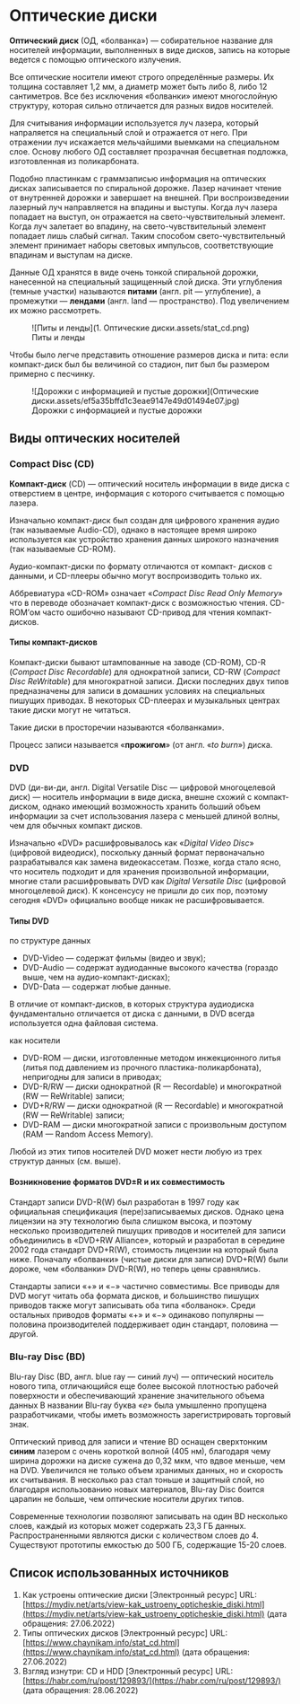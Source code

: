 # Оптические диски

**Оптический диск** (ОД, «болванка») — собирательное название для носителей информации, выполненных в виде дисков, запись на которые ведется с помощью оптического излучения. 

Все оптические носители имеют строго определённые размеры. Их толщина составляет 1,2 мм, а диаметр может быть либо 8, либо 12 сантиметров. Все без исключения «болванки» имеют многослойную структуру, которая сильно отличается для разных видов носителей.

Для считывания информации используется луч лазера, который напраляется на специальный слой и отражается от него. При отражении луч искажается мельчайшими выемками на специальном слое. Основу любого ОД составляет прозрачная бесцветная подложка, изготовленная из поликарбоната. 

Подобно пластинкам с граммзаписью информация на оптических дисках записывается по спиральной дорожке. Лазер начинает чтение от внутренней дорожки и завершает на внешней. При воспроизведении лазерный луч направляется на впадины и выступы. Когда луч лазера попадает на выступ, он отражается на свето-чувствительный элемент. Когда луч залетает во впадину, на свето-чувствительный элемент попадает лишь слабый сигнал. Таким способом свето-чувствительный элемент принимает наборы световых импульсов, соответствующие впадинам и выступам на диске.

Данные ОД хранятся в виде очень тонкой спиральной дорожки, нанесенной на специальный защищенный слой диска. Эти углубления (темные участки) называются **питами** (англ. pit — углубление), а промежутки — **лендами** (англ. land — пространство). Под увеличением их можно рассмотреть.

<figure markdown>
  ![Питы и ленды](1. Оптические диски.assets/stat_cd.png)
  <figcaption>Питы и ленды</figcaption>
</figure>

Чтобы было легче представить отношение размеров диска и пита: если компакт-диск был бы величиной со стадион, пит был бы размером примерно с песчинку.

<figure markdown>
  ![Дорожки с информацией и пустые дорожки](Оптические диски.assets/ef5a35bffd1c3eae9147e49d01494e07.jpg)
  <figcaption>Дорожки с информацией и пустые дорожки</figcaption>
</figure>

## Виды оптических носителей

### Compact Disc (CD)

**Компакт-диск** (CD) — оптический носитель информации в виде диска с отверстием в центре, информация с которого считывается с помощью лазера. 

Изначально компакт-диск был создан для цифрового хранения аудио (так называемые Audio-CD), однако в настоящее время широко используется как устройство хранения данных широкого назначения (так называемые CD-ROM).

Аудио-компакт-диски по формату отличаются от компакт-
дисков с данными, и CD-плееры обычно могут воспроизводить только их.

Аббревиатура «CD-ROM» означает «*Compact Disc Read Only Memory*» что в переводе обозначает компакт-диск с возможностью чтения. CD-ROM’ом часто ошибочно
называют CD-привод для чтения компакт-дисков.

#### Типы компакт-дисков

Компакт-диски бывают штампованные на заводе (CD-ROM), CD-R (*Compact Disc Recordable*) для однократной записи, CD-RW (*Compact Disc ReWritable*) для многократной записи. Диски последних двух типов предназначены для записи в домашних условиях на специальных пишущих приводах. В некоторых CD-плеерах и музыкальных центрах такие диски могут не читаться.

Такие диски в просторечии называются «болванками».

Процесс записи называется «**прожигом**» (от англ. «*to burn*») диска.

### DVD

DVD (ди-ви-ди, англ. Digital Versatile Disc — цифровой многоцелевой диск) — носитель информации в виде диска, внешне схожий с компакт-диском, однако имеющий возможность хранить больший объем информации за счет использования лазера с меньшей длиной волны, чем для обычных компакт дисков.

Изначально «DVD» расшифровывалось как «*Digital Video Disc*» (цифровой видеодиск), поскольку данный формат первоначально разрабатывался как замена видеокассетам. Позже, когда стало ясно, что носитель подходит и для хранения произвольной информации, многие стали расшифровывать DVD как *Digital Versatile Disc* (цифровой многоцелевой диск). К консенсусу не пришли до сих пор, поэтому сегодня «DVD» официально вообще никак не расшифровывается.

#### Типы DVD

по структуре данных

- DVD-Video — содержат фильмы (видео и звук);
- DVD-Audio — содержат аудиоданные высокого качества (гораздо выше, чем на аудио-компакт-дисках);
- DVD-Data — содержат любые данные.

В отличие от компакт-дисков, в которых структура аудиодиска фундаментально отличается от диска с данными, в DVD всегда используется одна файловая система.

как носители

- DVD-ROM — диски, изготовленные методом инжекционного литья (литья под давлением из прочного пластика-поликарбоната), непригодны для записи в приводах;
- DVD-R/RW — диски однократной (R — Recordable) и многократной (RW — ReWritable) записи;
- DVD+R/RW — диски однократной (R — Recordable) и многократной (RW — ReWritable) записи;
- DVD-RAM — диски многократной записи с произвольным доступом (RAM — Random Access Memory).

Любой из этих типов носителей DVD может нести любую из трех структур данных (см. выше).

#### Возникновение форматов DVD±R и их совместимость

Стандарт записи DVD-R(W) был разработан в 1997 году как официальная спецификация (пере)записываемых дисков. Однако цена лицензии на эту технологию была слишком высока, и поэтому несколько производителей пишущих приводов и носителей для записи объединились в «DVD+RW Alliance», который и разработал в середине 2002 года стандарт DVD+R(W), стоимость лицензии на который была ниже. Поначалу «болванки» (чистые диски для записи) DVD+R(W) были дороже, чем «болванки» DVD-R(W), но теперь цены сравнялись.

Стандарты записи «$+$» и «$-$» частично совместимы. Все приводы для DVD могут читать оба формата дисков, и большинство пишущих приводов также могут записывать оба типа «болванок». Среди остальных приводов форматы «$+$» и «$-$» одинаково
популярны — половина производителей поддерживает один стандарт, половина — другой.

### Blu-ray Disc (BD)

Blu-ray Disc (BD, англ. blue ray — синий луч) — оптический носитель нового типа, отличающийся еще более высокой плотностью рабочей поверхности и обеспечивающий хранение значительного объема данных В названии Blu-ray буква «*e*» была умышленно пропущена разработчиками, чтобы иметь возможность зарегистрировать торговый знак.

Оптический привод для записи и чтение BD оснащен сверхтонким **синим** лазером с очень короткой волной (405 нм), благодаря чему ширина дорожки на диске сужена до 0,32 мкм, что вдвое меньше, чем на DVD. Увеличился не только объем хранимых данных, но и скорость их считывания. В несколько раз стал тоньше и защитный слой, но благодаря использованию новых материалов, Blu-ray Disc боится царапин не больше, чем оптические носители других типов.

Современные технологии позволяют записывать на один BD несколько слоев, каждый из которых может содержать 23,3 ГБ данных. Распространенными являются диски с количеством слоев до 4. Существуют прототипы емкостью до 500 ГБ, содержащие 15-20 слоев.

## Список использованных источников

1. Как устроены оптические диски [Электронный ресурс] URL:[https://mydiv.net/arts/view-kak_ustroeny_opticheskie_diski.html](https://mydiv.net/arts/view-kak_ustroeny_opticheskie_diski.html) (дата обращения: 27.06.2022)
1. Типы оптических дисков [Электронный ресурс] URL:[https://www.chaynikam.info/stat_cd.html](https://www.chaynikam.info/stat_cd.html) (дата обращения: 27.06.2022)
1. Взгляд изнутри: CD и HDD [Электронный ресурс] URL:[https://habr.com/ru/post/129893/](https://habr.com/ru/post/129893/) (дата обращения: 28.06.2022)